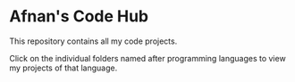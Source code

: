 # Afnan's Code Hub
This repository contains all my code projects. 

Click on the individual folders named after programming languages to view my projects of that language.
